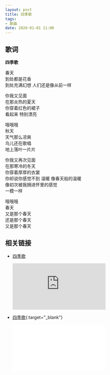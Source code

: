 ```yaml
---
layout: post
title: 四季歌
tags: 
- 歌曲
date: 2020-01-01 11:00
---
```

## 歌词

**四季歌**

春天  
到处都是花香  
到处充满幻想
人们还是像从前一样

你我又见面  
在那炎热的夏天  
你穿着红色的裙子  
看起来 特别漂亮

哦哦哦  
秋天  
天气那么凉爽  
鸟儿还在歌唱  
地上落叶一片片

你我又再次见面  
在那寒冷的冬天  
你穿着厚厚的衣裳  
你却说你感觉不到 温暖
像春天般的温暖  
像初次被我拥进怀里的感觉  
一模一样

哦哦哦  
春天  
又是那个春天  
还是那个春天  
又是那个春天

## 相关链接

* [四季歌](https://v.youku.com/v_show/id_XMTQwMTQ3Mjg0MA==.html)

  <div class="iframe-container"><iframe class="responsive-iframe" src='https://player.youku.com/embed/XMTQwMTQ3Mjg0MA==' frameborder="no" allowfullscreen="true"></iframe></div>

* [四季歌](https://www.bilibili.com/video/BV1kD4y197jw){:target="_blank"}

   <div class="iframe-container"><iframe class="responsive-iframe" src="//player.bilibili.com/player.html?aid=712621357&bvid=BV1kD4y197jw&cid=248030612&page=1" frameborder="no" allowfullscreen="true"></iframe></div>
